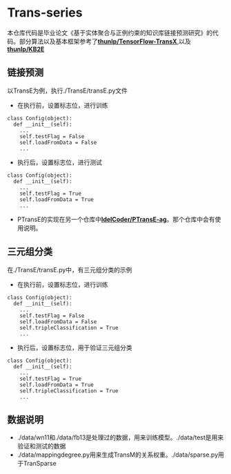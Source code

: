 # Trans-series
本仓库代码是毕业论文《基于实体聚合与正例约束的知识库链接预测研究》的代码。部分算法以及基本框架参考了[**thunlp/TensorFlow-TransX**](https://github.com/thunlp/TensorFlow-TransX),以及[**thunlp/KB2E**](https://github.com/thunlp/KB2E)
## 链接预测
以TransE为例，执行./TransE/transE.py文件
* 在执行前，设置标志位，进行训练
```
class Config(object):
  def __init__(self):
    ...
    self.testFlag = False
    self.loadFromData = False
    ...
```
* 执行后，设置标志位，进行测试
```
class Config(object):
  def __init__(self):
    ...
    self.testFlag = True
    self.loadFromData = True
    ...
```
* PTransE的实现在另一个仓库中[**IdelCoder/PTransE-ag**](https://github.com/IdelCoder/PTransE-ag)。那个仓库中会有使用说明。
## 三元组分类
在./TransE/transE.py中，有三元组分类的示例
* 在执行前，设置标志位，进行训练
```
class Config(object):
  def __init__(self):
    ...
    self.testFlag = False
    self.loadFromData = False
    self.tripleClassification = True
    ...
```
* 执行后，设置标志位，用于验证三元组分类
```
class Config(object):
  def __init__(self):
    ...
    self.testFlag = True
    self.loadFromData = True
    self.tripleClassification = True
    ...
```
## 数据说明
* ./data/wn11和./data/fb13是处理过的数据，用来训练模型。./data/test是用来验证和测试的数据
* ./data/mappingdegree.py用来生成TransM的关系权重。./data/sparse.py用于TranSparse
